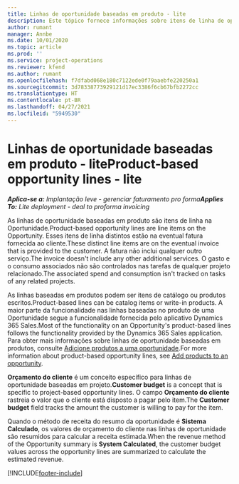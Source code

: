 ```yaml
---
title: Linhas de oportunidade baseadas em produto - lite
description: Este tópico fornece informações sobre itens de linha de oportunidade baseados em produto no Project Operations.
author: rumant
manager: Annbe
ms.date: 10/01/2020
ms.topic: article
ms.prod: ''
ms.service: project-operations
ms.reviewer: kfend
ms.author: rumant
ms.openlocfilehash: f7dfabd068e180c7122ede0f79aaebfe220250a1
ms.sourcegitcommit: 3d78338773929121d17ec3386f6cb67bfb2272cc
ms.translationtype: HT
ms.contentlocale: pt-BR
ms.lasthandoff: 04/27/2021
ms.locfileid: "5949530"
---
```

# <a name="product-based-opportunity-lines---lite"></a><span data-ttu-id="00cf1-103">Linhas de oportunidade baseadas em produto - lite</span><span class="sxs-lookup"><span data-stu-id="00cf1-103">Product-based opportunity lines - lite</span></span>

<span data-ttu-id="00cf1-104">_**Aplica-se a:** Implantação leve - gerenciar faturamento pro forma_</span><span class="sxs-lookup"><span data-stu-id="00cf1-104">_**Applies To:** Lite deployment - deal to proforma invoicing_</span></span>

<span data-ttu-id="00cf1-105">As linhas de oportunidade baseadas em produto são itens de linha na Oportunidade.</span><span class="sxs-lookup"><span data-stu-id="00cf1-105">Product-based opportunity lines are line items on the Opportunity.</span></span> <span data-ttu-id="00cf1-106">Esses itens de linha distintos estão na eventual fatura fornecida ao cliente.</span><span class="sxs-lookup"><span data-stu-id="00cf1-106">These distinct line items are on the eventual invoice that is provided to the customer.</span></span> <span data-ttu-id="00cf1-107">A fatura não inclui qualquer outro serviço.</span><span class="sxs-lookup"><span data-stu-id="00cf1-107">The invoice doesn't include any other additional services.</span></span> <span data-ttu-id="00cf1-108">O gasto e o consumo associados não são controlados nas tarefas de qualquer projeto relacionado.</span><span class="sxs-lookup"><span data-stu-id="00cf1-108">The associated spend and consumption isn't tracked on tasks of any related projects.</span></span>

<span data-ttu-id="00cf1-109">As linhas baseadas em produtos podem ser itens de catálogo ou produtos escritos.</span><span class="sxs-lookup"><span data-stu-id="00cf1-109">Product-based lines can be catalog items or write-in products.</span></span> <span data-ttu-id="00cf1-110">A maior parte da funcionalidade nas linhas baseadas no produto de uma Oportunidade segue a funcionalidade fornecida pelo aplicativo Dynamics 365 Sales.</span><span class="sxs-lookup"><span data-stu-id="00cf1-110">Most of the functionality on an Opportunity's product-based lines follows the functionality provided by the Dynamics 365 Sales application.</span></span> <span data-ttu-id="00cf1-111">Para obter mais informações sobre linhas de oportunidade baseadas em produtos, consulte [Adicione produtos a uma oportunidade](/dynamics365/sales-enterprise/add-products-opportunity).</span><span class="sxs-lookup"><span data-stu-id="00cf1-111">For more information about product-based opportunity lines, see [Add products to an opportunity](/dynamics365/sales-enterprise/add-products-opportunity).</span></span>

<span data-ttu-id="00cf1-112">**Orçamento do cliente** é um conceito específico para linhas de oportunidade baseadas em projeto.</span><span class="sxs-lookup"><span data-stu-id="00cf1-112">**Customer budget** is a concept that is specific to project-based opportunity lines.</span></span> <span data-ttu-id="00cf1-113">O campo **Orçamento do cliente** rastreia o valor que o cliente está disposto a pagar pelo item.</span><span class="sxs-lookup"><span data-stu-id="00cf1-113">The **Customer budget** field tracks the amount the customer is willing to pay for the item.</span></span>

<span data-ttu-id="00cf1-114">Quando o método de receita do resumo da oportunidade é **Sistema Calculado**, os valores de orçamento do cliente nas linhas de oportunidade são resumidos para calcular a receita estimada.</span><span class="sxs-lookup"><span data-stu-id="00cf1-114">When the revenue method of the Opportunity summary is **System Calculated**, the customer budget values across the opportunity lines are summarized to calculate the estimated revenue.</span></span> 



[!INCLUDE[footer-include](../../includes/footer-banner.md)]